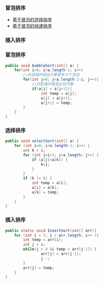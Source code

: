 ### 冒泡排序
  - [基于冒泡的选择排序](#选择排序)
  - [基于冒泡的快速排序](#快速排序)
### 插入排序

### 冒泡排序
```java
public void bubbleSort(int[] a) {
	for(int i=0; i<a.length-1; i++)
		//外层循环相当于要冒多少个泡泡
		for(int j=0; j<a.length-1-i; j++){
			//内层循环就是比较次数
			if(a[j] < a[j+1]){
				int temp = a[j];
				a[j] = a[j+1];
				a[j+1] = temp;
		}
	}
}
```

### 选择排序
```java
public void selectSort(int[] a) {
	for (int i=0; i<a.length-1; i++) {
		int k = i;
		for (int j=i+1; j<a.length; j++) {
			if (a[j]<a[k]) {
				k=j;
			}
		}
		if (k != i) {
			int temp = a[i];
			a[i] = a[k];
			a[k] = temp;
		}
	}
}
```

### 插入排序
```java
public static void InsertSort(int[] arr){
	for (int i = 1; i < arr.length; i++ ){
		int temp = arr[i];
		int j = i;
		while(j > 0 && temp < arr[j-1]) {
				arr[j] = arr[j-1];
				j--;
		}
		arr[j] = temp;
	} 
}
```


